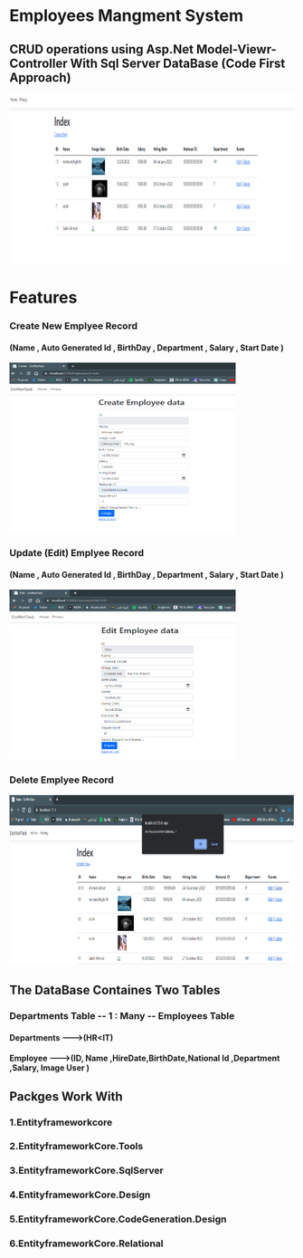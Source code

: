# Employees Mangment System

## CRUD operations using Asp.Net Model-Viewr-Controller With Sql Server DataBase (Code First Approach)

<img src="./1.png" width=600px Height=300px></img>

# Features

### Create New Emplyee Record

#### (Name , Auto Generated Id , BirthDay , Department , Salary , Start Date )

<img src="./2.png" width=400px Height=300px></img>

### Update (Edit) Emplyee Record

#### (Name , Auto Generated Id , BirthDay , Department , Salary , Start Date )

<img src="./3.png" width=400px Height=300px></img>

### Delete Emplyee Record

<img src="./4.png" width=600px Height=300px></img>
## The DataBase Containes Two Tables 
### Departments Table -- 1 : Many -- Employees Table
#### Departments --->(HR<IT)
#### Employee --->(ID, Name ,HireDate,BirthDate,National Id ,Department ,Salary, Image User )
## Packges Work With 
### 1.Entityframeworkcore
### 2.EntityframeworkCore.Tools
### 3.EntityframeworkCore.SqlServer
### 4.EntityframeworkCore.Design
### 5.EntityframeworkCore.CodeGeneration.Design
### 6.EntityframeworkCore.Relational


